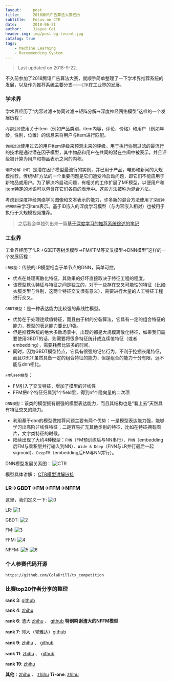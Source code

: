 ```yaml
---
layout:     post
title:      2018腾讯广告算法大赛经历
subtitle:   Focus on CTR
date:       2018-06-21
author:     Jiayue Cai
header-img: img/post-bg-tecent.jpg
catalog: true
tags:
    - Machine Learning
    - Recommending System
---
```



>Last updated on 2018-9-22... 

不久前参加了2018腾讯广告算法大赛，就顺手简单整理了一下学术界推荐系统的发展，以及作为推荐系统主要分支——`CTR`在工业界的发展。

### 学术界 

学术界经历了“内容过滤->协同过滤->矩阵分解->深度神经网络模型”这样的一个发展历程：

`内容过滤`使用关于item（例如产品类别，item内容，评论，价格）和用户（例如年龄，性别，位置）的信息来将用户与item进行匹配。

`协同过滤`使用过去的用户item评级来预测未来的评级。用于执行协同过滤的最流行的技术是通过潜在因子模型，其中物品和用户在共同的潜在空间中被表示，并且评级被计算为用户和物品表示之间的内积。

`矩阵分解（MF）`是潜在因子模型最流行的实例，并已用于产品，电影和新闻的大规模推荐。传统MF方法的一个重要问题是它们遭受冷启动问题，即它们不能应用于新物品或用户。为了解决冷启动问题，有相关的工作扩展了MF模型，以便用户和item特定的术语可以包含在它们各自的表示中。这些方法被称为混合方法。

考虑到深度神经网络学习图像和文本表示的能力，许多新的混合方法使用了`深度神经网络`来学习item表示。基于ID嵌入的深度学习模型（与内容嵌入相对）也被用于执行于大规模视频推荐。

> 之后我会单独列出来一篇[基于深度学习的推荐系统综述的笔记](https://coladrill.github.io/2018/08/08/%E5%9F%BA%E4%BA%8E%E6%B7%B1%E5%BA%A6%E5%AD%A6%E4%B9%A0%E7%9A%84%E6%8E%A8%E8%8D%90%E7%B3%BB%E7%BB%9F%E7%BB%BC%E8%BF%B0/)

### 工业界

工业界经历了“LR->GBDT等树类模型->FM/FFM等交叉模型->DNN模型”这样的一个发展历程：

`LR模型`：传统的LR模型相当于单节点的DNN，简单可控。
- 优点在处理离散化特征，其效果的好坏直接取决于特征工程的程度。
- 该模型默认特征与特征之间是独立的，对于一些存在交叉可能性的特征（比如: 衣服类型与性别，这两个特征交叉很有意义），需要进行大量的人工特征工程进行交叉。

`GBDT模型`：是一种表达能力比较强的非线性模型。
- 优势在于处理连续值特征，而且由于树的分裂算法，它具有一定的组合特征的能力，模型的表达能力要比LR强。
- 但是推荐系统的绝大多数场景中，出现的都是大规模离散化特征，如果我们需要使用GBDT的话，则需要将很多特征统计成连续值特征（或者embedding），需要耗费比较多的时间。
- 同时，因为GBDT模型特点，它具有很强的记忆行为，不利于挖掘长尾特征，而且GBDT虽然具备一定的组合特征的能力，但是组合的能力十分有限，远不能与dnn相比。

`FM和FFM模型`：
- FM引入了交叉特征，增加了模型的非线性
- FFM把n个特征归属到f个field里，得到nf个隐向量的二次项

`DNN模型`：该类的模型拥有很强的模型表达能力，而且其结构也是“看上去”天然具有特征交叉的能力。
- 利用基于dnn的模型做推荐问题主要有两个优势：一是模型表达能力强，能够学习出高阶非线性特征；二是容易扩充其他类别的特征，比如在特征拥有图片，文字类特征的时候。
- 陆续出现了大约4种模型：`FNN`（FM预训练后与NN串行）、`PNN`（embedding后FM与乘积层并行输入到NN）、`Wide & Deep`（FNN与LR并行最后一起sigmoid）、`DeepFM`（embedding后FM与NN并行）。

DNN模型发展关系图：
![CTR](https://upload-images.jianshu.io/upload_images/13187322-076398fdbca44046.png?imageMogr2/auto-orient/strip%7CimageView2/2/w/649)

模型具体讲解：
  [CTR模型讲解链接](https://mp.weixin.qq.com/s?__biz=MzIwMTc4ODE0Mw==&mid=2247490455&idx=2&sn=591ba0ca8dd660ce956ec737a6a277e4&chksm=96e9c417a19e4d0157c77446a727af0bdf27005ae8acfb7f89300f3ec6d56f3493e6984a5d01&mpshare=1&scene=23&srcid=071960wJ6bOpflL1O9ypGbqx#rd)

### LR->GBDT->FM->FFM->NFFM
  
这里，我们定义一下:
![0](https://upload-images.jianshu.io/upload_images/13187322-53a655f25380df20.png?imageMogr2/auto-orient/strip%7CimageView2/2/w/386/format/webp)

LR:
![1](https://upload-images.jianshu.io/upload_images/13187322-d0cd88fff192ba9e.png?imageMogr2/auto-orient/strip%7CimageView2/2/w/257/format/webp)

GBDT:
![2](https://upload-images.jianshu.io/upload_images/13187322-dba0ff1d42b9754a.png?imageMogr2/auto-orient/strip%7CimageView2/2/w/607/format/webp)

FM:
![3](https://upload-images.jianshu.io/upload_images/13187322-0193db1413511f49.png?imageMogr2/auto-orient/strip%7CimageView2/2/w/502/format/webp)

FFM:
![4](https://upload-images.jianshu.io/upload_images/13187322-eee387a6787f6870.png?imageMogr2/auto-orient/strip%7CimageView2/2/w/541/format/webp)

NFFM:
![5](https://upload-images.jianshu.io/upload_images/13187322-4a30ab2a3b75a226.png?imageMogr2/auto-orient/strip%7CimageView2/2/w/341/format/webp)
![6](https://upload-images.jianshu.io/upload_images/13187322-93cb7087fb483ea8.png?imageMogr2/auto-orient/strip%7CimageView2/2/w/720/format/webp)

### 个人参赛代码开源

	https://github.com/ColaDrill/tx_competition

### 比赛top20作者分享的整理

**rank 3**: [github](https://github.com/DiligentPanda/Tencent_Ads_Algo_2018)

**rank 4**: [zhihu](https://zhuanlan.zhihu.com/p/42089584)

**rank 6**: 渣大 [zhihu](https://zhuanlan.zhihu.com/p/38443751) 、 [github](https://github.com/nzc/tencent-contest) **特别鸣谢渣大的NFFM模型**

**rank 7**: 郭大（郭雅达）[github](https://github.com/guoday/Tencent2018_Lookalike_Rank7th)

**rank 9**:  [zhihu](https://zhuanlan.zhihu.com/p/38499275) 、 [github](https://github.com/ouwenjie03/tencent-ad-game)

**rank 11**: [zhihu](https://zhuanlan.zhihu.com/p/38034501) 、 [github](https://github.com/liupengsay/2018-Tencent-social-advertising-algorithm-contest/tree/master/%E5%84%BF%E9%A1%BB%E6%88%90%E5%90%8D%E9%85%92%E9%A1%BB%E9%86%89_v2)

**rank 19**: [zhihu](https://zhuanlan.zhihu.com/p/38628579)

**其他**：[zhihu](https://zhuanlan.zhihu.com/p/38258913) 、 [zhihu](https://zhuanlan.zhihu.com/p/40479648)
**Ti-one**: [zhihu](https://zhuanlan.zhihu.com/p/39486410)


